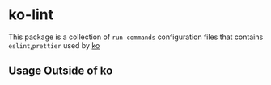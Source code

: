# ko-lint

This package is a collection of `run commands` configuration files that contains `eslint`,`prettier` used by [ko](https://github.com/DTStack/ko)

## Usage Outside of ko
